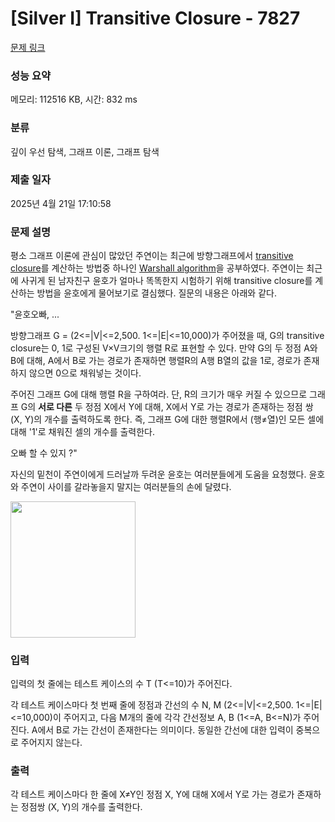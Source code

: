 # [Silver I] Transitive Closure - 7827 

[문제 링크](https://www.acmicpc.net/problem/7827) 

### 성능 요약

메모리: 112516 KB, 시간: 832 ms

### 분류

깊이 우선 탐색, 그래프 이론, 그래프 탐색

### 제출 일자

2025년 4월 21일 17:10:58

### 문제 설명

<p>평소 그래프 이론에 관심이 많았던 주연이는 최근에 방향그래프에서 <a href="https://en.wikipedia.org/wiki/Transitive_closure">transitive closure</a>를 계산하는 방법중 하나인 <a href="https://en.wikipedia.org/wiki/Floyd%E2%80%93Warshall_algorithm">Warshall algorithm</a>을 공부하였다. 주연이는 최근에 사귀게 된 남자친구 윤호가 얼마나 똑똑한지 시험하기 위해 transitive closure를 계산하는 방법을 윤호에게 물어보기로 결심했다. 질문의 내용은 아래와 같다.</p>

<p>"윤호오빠, ...</p>

<p>방향그래프 G = <V, E> (2<=|V|<=2,500. 1<=|E|<=10,000)가 주어졌을 때, G의 transitive closure는 0, 1로 구성된 V×V크기의 행렬 R로 표현할 수 있다. 만약 G의 두 정점 A와 B에 대해, A에서 B로 가는 경로가 존재하면 행렬R의 A행 B열의 값을 1로, 경로가 존재하지 않으면 0으로 채워넣는 것이다.</p>

<p>주어진 그래프 G에 대해 행렬 R을 구하여라. 단, R의 크기가 매우 커질 수 있으므로 그래프 G의 <strong>서로 다른</strong> 두 정점 X에서 Y에 대해, X에서 Y로 가는 경로가 존재하는 정점 쌍 (X, Y)의 개수를 출력하도록 한다. 즉, 그래프 G에 대한 행렬R에서 (행≠열)인 모든 셀에 대해 '1'로 채워진 셀의 개수를 출력한다.</p>

<p>오빠 할 수 있지 ?"</p>

<p>자신의 밑천이 주연이에게 드러날까 두려운 윤호는 여러분들에게 도움을 요청했다. 윤호와 주연이 사이를 갈라놓을지 말지는 여러분들의 손에 달렸다.</p>

<p><img src="https://www.acmicpc.net/userupload/Hibbah/201504/d9b29c14ef1d7d5d60b352a4b115913e.jpg" style="height:217.469879518072px; width:200px"></p>

### 입력 

 <p>입력의 첫 줄에는 테스트 케이스의 수 T (T<=10)가 주어진다.</p>

<p>각 테스트 케이스마다 첫 번째 줄에 정점과 간선의 수 N, M (2<=|V|<=2,500. 1<=|E|<=10,000)이 주어지고, 다음 M개의 줄에 각각 간선정보 A, B (1<=A, B<=N)가 주어진다. A에서 B로 가는 간선이 존재한다는 의미이다. 동일한 간선에 대한 입력이 중복으로 주어지지 않는다.</p>

### 출력 

 <p>각 테스트 케이스마다 한 줄에 X≠Y인 정점 X, Y에 대해 X에서 Y로 가는 경로가 존재하는 정점쌍 (X, Y)의 개수를 출력한다.</p>

